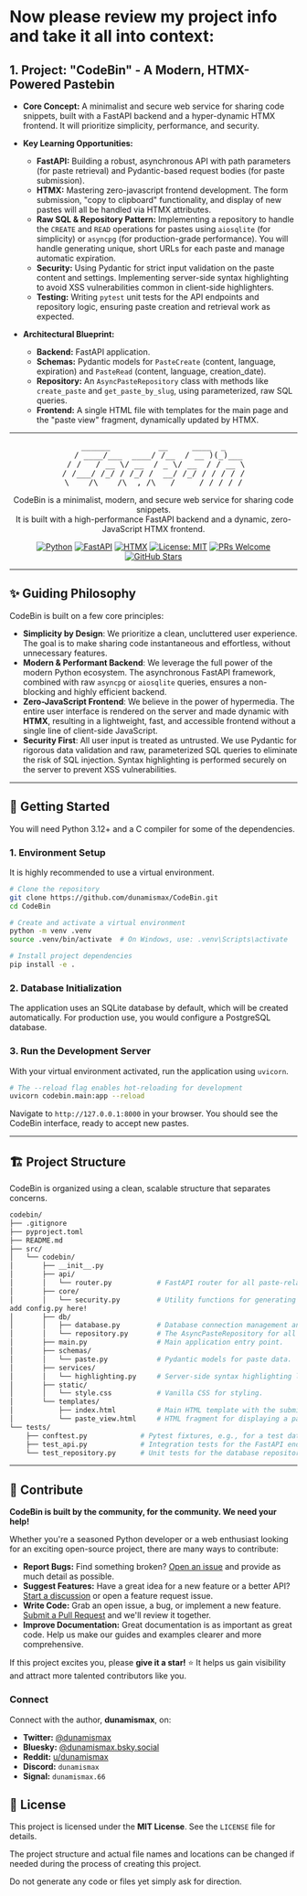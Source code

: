 # Now please review my project info and take it all into context:

## 1. Project: "CodeBin" - A Modern, HTMX-Powered Pastebin

* **Core Concept:** A minimalist and secure web service for sharing code snippets, built with a FastAPI backend and a hyper-dynamic HTMX frontend. It will prioritize simplicity, performance, and security.

* **Key Learning Opportunities:**
  * **FastAPI:** Building a robust, asynchronous API with path parameters (for paste retrieval) and Pydantic-based request bodies (for paste submission).
  * **HTMX:** Mastering zero-javascript frontend development. The form submission, "copy to clipboard" functionality, and display of new pastes will all be handled via HTMX attributes.
  * **Raw SQL & Repository Pattern:** Implementing a repository to handle the `CREATE` and `READ` operations for pastes using `aiosqlite` (for simplicity) or `asyncpg` (for production-grade performance). You will handle generating unique, short URLs for each paste and manage automatic expiration.
  * **Security:** Using Pydantic for strict input validation on the paste content and settings. Implementing server-side syntax highlighting to avoid XSS vulnerabilities common in client-side highlighters.
  * **Testing:** Writing `pytest` unit tests for the API endpoints and repository logic, ensuring paste creation and retrieval work as expected.

* **Architectural Blueprint:**
  * **Backend:** FastAPI application.
  * **Schemas:** Pydantic models for `PasteCreate` (content, language, expiration) and `PasteRead` (content, language, creation\_date).
  * **Repository:** An `AsyncPasteRepository` class with methods like `create_paste` and `get_paste_by_slug`, using parameterized, raw SQL queries.
  * **Frontend:** A single HTML file with templates for the main page and the "paste view" fragment, dynamically updated by HTMX.

---

<div align="center">
<pre>
______          __     ____  _
  / ____/___  ____/ /__  / __ )(_)___
 / /   / __ \/ __  / _ \/ __  / / __ \
/ /___/ /_/ / /_/ /  __/ /_/ / / / / /
\____/\____/\__,_/\___/_____/_/_/ /_/
</pre>
</div>

<p align="center">
  CodeBin is a minimalist, modern, and secure web service for sharing code snippets.
  <br />
  It is built with a high-performance FastAPI backend and a dynamic, zero-JavaScript HTMX frontend.
</p>

<p align="center">
  <a href="https://www.python.org/"><img src="https://img.shields.io/badge/Language-Python_3.12+-blue.svg" alt="Python"></a>
  <a href="https://fastapi.tiangolo.com/"><img src="https://img.shields.io/badge/Backend-FastAPI-009688.svg" alt="FastAPI"></a>
    <a href="https://htmx.org/"><img src="https://img.shields.io/badge/Frontend-HTMX-3498DB.svg" alt="HTMX"></a>
  <a href="https://github.com/dunamismax/CodeBin/blob/main/LICENSE"><img src="https://img.shields.io/badge/License-MIT-yellow.svg" alt="License: MIT"></a>
  <a href="https://github.com/dunamismax/CodeBin/pulls"><img src="https://img.shields.io/badge/PRs-welcome-brightgreen.svg?style=flat-square" alt="PRs Welcome"></a>
  <a href="https://github.com/dunamismax/CodeBin/stargazers"><img src="https://img.shields.io/github/stars/dunamismax/CodeBin?style=social" alt="GitHub Stars"></a>
</p>

---

## ✨ Guiding Philosophy

CodeBin is built on a few core principles:

* **Simplicity by Design**: We prioritize a clean, uncluttered user experience. The goal is to make sharing code instantaneous and effortless, without unnecessary features.
* **Modern & Performant Backend**: We leverage the full power of the modern Python ecosystem. The asynchronous FastAPI framework, combined with raw `asyncpg` or `aiosqlite` queries, ensures a non-blocking and highly efficient backend.
* **Zero-JavaScript Frontend**: We believe in the power of hypermedia. The entire user interface is rendered on the server and made dynamic with **HTMX**, resulting in a lightweight, fast, and accessible frontend without a single line of client-side JavaScript.
* **Security First**: All user input is treated as untrusted. We use Pydantic for rigorous data validation and raw, parameterized SQL queries to eliminate the risk of SQL injection. Syntax highlighting is performed securely on the server to prevent XSS vulnerabilities.

---

## 🚀 Getting Started

You will need Python 3.12+ and a C compiler for some of the dependencies.

### 1. Environment Setup

It is highly recommended to use a virtual environment.

```sh
# Clone the repository
git clone https://github.com/dunamismax/CodeBin.git
cd CodeBin

# Create and activate a virtual environment
python -m venv .venv
source .venv/bin/activate  # On Windows, use: .venv\Scripts\activate

# Install project dependencies
pip install -e .
```

### 2. Database Initialization

The application uses an SQLite database by default, which will be created automatically. For production use, you would configure a PostgreSQL database.

### 3. Run the Development Server

With your virtual environment activated, run the application using `uvicorn`.

```sh
# The --reload flag enables hot-reloading for development
uvicorn codebin.main:app --reload
```

Navigate to `http://127.0.0.1:8000` in your browser. You should see the CodeBin interface, ready to accept new pastes.

---

## 🏗️ Project Structure

CodeBin is organized using a clean, scalable structure that separates concerns.

```sh
codebin/
├── .gitignore
├── pyproject.toml
├── README.md
├── src/
│   └── codebin/
│       ├── __init__.py
│       ├── api/
│       │   └── router.py           # FastAPI router for all paste-related endpoints.
│       ├── core/
│       │   └── security.py         # Utility functions for generating secure slugs.
add config.py here!
│       ├── db/
│       │   ├── database.py         # Database connection management and schema initialization.
│       │   └── repository.py       # The AsyncPasteRepository for all database operations.
│       ├── main.py                 # Main application entry point.
│       ├── schemas/
│       │   └── paste.py            # Pydantic models for paste data.
│       ├── services/
│       │   └── highlighting.py     # Server-side syntax highlighting logic.
│       ├── static/
│       │   └── style.css           # Vanilla CSS for styling.
│       └── templates/
│           ├── index.html          # Main HTML template with the submission form.
│           └── paste_view.html     # HTML fragment for displaying a paste.
└── tests/
    ├── conftest.py             # Pytest fixtures, e.g., for a test database.
    ├── test_api.py             # Integration tests for the FastAPI endpoints.
    └── test_repository.py      # Unit tests for the database repository logic.
```

---

## 🤝 Contribute

**CodeBin is built by the community, for the community. We need your help!**

Whether you're a seasoned Python developer or a web enthusiast looking for an exciting open-source project, there are many ways to contribute:

* **Report Bugs:** Find something broken? [Open an issue](https://github.com/dunamismax/CodeBin/issues) and provide as much detail as possible.
* **Suggest Features:** Have a great idea for a new feature or a better API? [Start a discussion](https://github.com/dunamismax/CodeBin/discussions) or open a feature request issue.
* **Write Code:** Grab an open issue, a bug, or implement a new feature. [Submit a Pull Request](https://github.com/dunamismax/CodeBin/pulls) and we'll review it together.
* **Improve Documentation:** Great documentation is as important as great code. Help us make our guides and examples clearer and more comprehensive.

If this project excites you, please **give it a star!** ⭐ It helps us gain visibility and attract more talented contributors like you.

### Connect

Connect with the author, **dunamismax**, on:

* **Twitter:** [@dunamismax](https://twitter.com/dunamismax)
* **Bluesky:** [@dunamismax.bsky.social](https://bsky.app/profile/dunamismax.bsky.social)
* **Reddit:** [u/dunamismax](https://www.reddit.com/user/dunamismax)
* **Discord:** `dunamismax`
* **Signal:** `dunamismax.66`

## 📜 License

This project is licensed under the **MIT License**. See the `LICENSE` file for details.

The project structure and actual file names and locations can be changed if needed during the process of creating this project.

Do not generate any code or files yet simply ask for direction.
